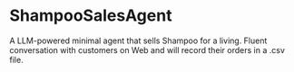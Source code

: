 # ShampooSalesAgent
A LLM-powered minimal agent that sells Shampoo for a living. Fluent conversation with customers on Web and will record their orders in a .csv file. 
